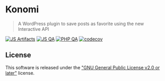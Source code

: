 # Konomi

> A WordPress plugin to save posts as favorite using the new Interactive API

[![JS Artifacts](https://github.com/widoz/konomi/actions/workflows/artifacts.yml/badge.svg)](https://github.com/widoz/konomi/actions/workflows/artifacts.yml)
[![JS QA](https://github.com/widoz/konomi/actions/workflows/client-linting.yml/badge.svg)](https://github.com/widoz/konomi/actions/workflows/client-linting.yml)
[![PHP QA](https://github.com/widoz/konomi/actions/workflows/server-linting.yml/badge.svg)](https://github.com/widoz/konomi/actions/workflows/server-linting.yml)
[![codecov](https://codecov.io/github/widoz/konomi/graph/badge.svg?token=L4XE77C0JL)](https://codecov.io/github/widoz/konomi)

## License

This software is released under the ["GNU General Public License v2.0 or later"](./LICENSE) license.
